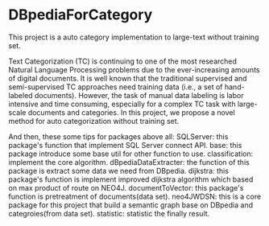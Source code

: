 # DBpediaForCategory
This project is a auto category implementation to large-text without training set.

Text Categorization (TC) is continuing to one of the most researched Natural Language Processing problems
due to the ever-increasing amounts of digital documents. It is well known that the traditional supervised and
semi-supervised TC approaches need training data (i.e., a set of hand-labeled documents). However, the task of
manual data labeling is labor intensive and time consuming, especially for a complex TC task with large-scale
documents and categories. In this project, we propose a novel method for auto categorization without training set.

And then, these some tips for packages above all:
SQLServer: this package's function that implement SQL Server connect API.
base: this package introduce some base util for other function to use.
classification: implement the core algorithm.
dBpediaDataExtracter: the function of this package is extract some data we need from DBpedia.
dijkstra: this package's function is implement improved dijkstra algorithm which based on max product of route on NEO4J.
documentToVector: this package's function is pretreatment of documents(data set).
neo4JWDSN: this is a core package for this project that build a semantic graph base on DBpedia and categroies(from data set).
statistic: statistic the finally result.


